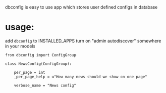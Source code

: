 dbconfig is easy to use app which stores user defined configs in database

usage:
======

add `dbconfig` to INSTALLED_APPS
turn on "admin autodiscover"
somewhere in your models

    from dbconfig import ConfigGroup
    
    class NewsConfig(ConfigGroup):
        
        per_page = int
        _per_page_help = u"How many news should we show on one page"
        
        verbose_name = "News config"


